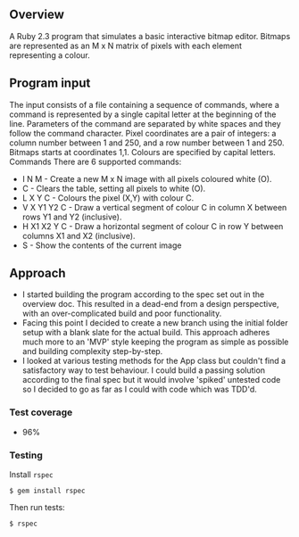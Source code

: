 ## Overview
A Ruby 2.3 program that simulates a basic interactive bitmap editor. Bitmaps are represented as an M x N matrix of pixels with each element representing a colour.

## Program input
The input consists of a file containing a sequence of commands, where a command is represented by a single capital letter at the beginning of the line. Parameters of the command are separated by white spaces and they follow the command character.
Pixel coordinates are a pair of integers: a column number between 1 and 250, and a row number between 1 and 250. Bitmaps starts at coordinates 1,1. Colours are specified by capital letters.
Commands
There are 6 supported commands:
- I N M - Create a new M x N image with all pixels coloured white (O).
- C - Clears the table, setting all pixels to white (O).
- L X Y C - Colours the pixel (X,Y) with colour C.
- V X Y1 Y2 C - Draw a vertical segment of colour C in column X between rows Y1 and Y2 (inclusive).
- H X1 X2 Y C - Draw a horizontal segment of colour C in row Y between columns X1 and X2 (inclusive).
- S - Show the contents of the current image


## Approach
- I started building the program according to the spec set out in the overview doc. This resulted in a dead-end from a design perspective, with an over-complicated build and poor functionality.
- Facing this point I decided to create a new branch using the initial folder setup with a blank slate for the actual build. This approach adheres much more to an 'MVP' style keeping the program as simple as possible and building complexity step-by-step.
- I looked at various testing methods for the App class but couldn't find a satisfactory way to test behaviour. I could build a passing solution according to the final spec but it would involve 'spiked' untested code so I decided to go as far as I could with code which was TDD'd.

### Test coverage
- 96%

### Testing

Install `rspec`

`$ gem install rspec`

Then run tests:

`$ rspec`
